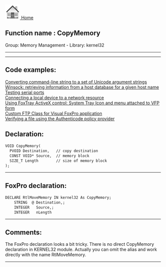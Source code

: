 [<img src="../../images/home.png"> Home ](https://github.com/VFPX/Win32API)  

## Function name : CopyMemory
Group: Memory Management - Library: kernel32    
***  

***  


## Code examples:
[Converting command-line string to a set of Unicode argument strings](../../samples/sample_212.md)  
[Winsock: retrieving information from a host database for a given host name](../../samples/sample_216.md)  
[Testing serial ports](../../samples/sample_308.md)  
[Connecting a local device to a network resource](../../samples/sample_318.md)  
[Using FoxTray ActiveX control: System Tray Icon and menu attached to VFP form](../../samples/sample_336.md)  
[Custom FTP Class for Visual FoxPro application](../../samples/sample_344.md)  
[Verifying a file using the Authenticode policy provider](../../samples/sample_569.md)  

## Declaration:
```foxpro  
VOID CopyMemory(
  PVOID Destination,   // copy destination
  CONST VOID* Source,  // memory block
  SIZE_T Length        // size of memory block
);  
```  
***  


## FoxPro declaration:
```foxpro  
DECLARE RtlMoveMemory IN kernel32 As CopyMemory;
    STRING  @ Destination,;
    INTEGER   Source,;
    INTEGER   nLength  
```  
***  


## Comments:
The FoxPro declaration looks a bit tricky. There is no direct CopyMemory declaration in KERNEL32 module. Actually you can omit the alias and work directly with the name RtlMoveMemory.  
  
***  

